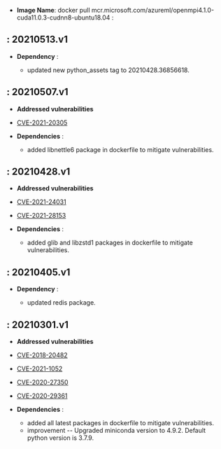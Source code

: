 -  **Image Name**: docker pull mcr.microsoft.com/azureml/openmpi4.1.0-cuda11.0.3-cudnn8-ubuntu18.04 : 

: 20210513.v1
-------------------

 -   **Dependency** : 
  
     -   updated new python_assets tag to 20210428.36856618.
     
: 20210507.v1
-------------------

-   **Addressed vulnerabilities**
  
-   [CVE-2021-20305](https://ubuntu.com/security/notices/USN-4906-1)

 -   **Dependencies** : 
  
     -   added libnettle6 package in dockerfile to mitigate vulnerabilities.
 
: 20210428.v1
-------------------

-   **Addressed vulnerabilities**
  
-   [CVE-2021-24031](https://lists.ubuntu.com/archives/ubuntu-security-announce/2021-March/005923.html)
-   [CVE-2021-28153](https://lists.ubuntu.com/archives/ubuntu-security-announce/2021-March/005931.html)

 -   **Dependencies** : 
  
     -   added glib and libzstd1 packages in dockerfile to mitigate vulnerabilities.
   

: 20210405.v1
---------------------

 -   **Dependency** : 
  
     -   updated redis package.


: 20210301.v1
-------------------

-   **Addressed vulnerabilities**
  
-   [CVE-2018-20482](https://lists.ubuntu.com/archives/ubuntu-security-announce/2021-January/005839.html)
-   [CVE-2021-1052](https://lists.ubuntu.com/archives/ubuntu-security-announce/2021-January/005851.html)
-   [CVE-2020-27350](https://lists.ubuntu.com/archives/ubuntu-security-announce/2020-December/005802.html)
-   [CVE-2020-29361](https://lists.ubuntu.com/archives/ubuntu-security-announce/2021-January/005819.html)

 -   **Dependencies** : 
  
     -   added all latest packages in dockerfile to mitigate vulnerabilities.
     -   improvement -- Upgraded miniconda version to 4.9.2. Default python version is 3.7.9.
